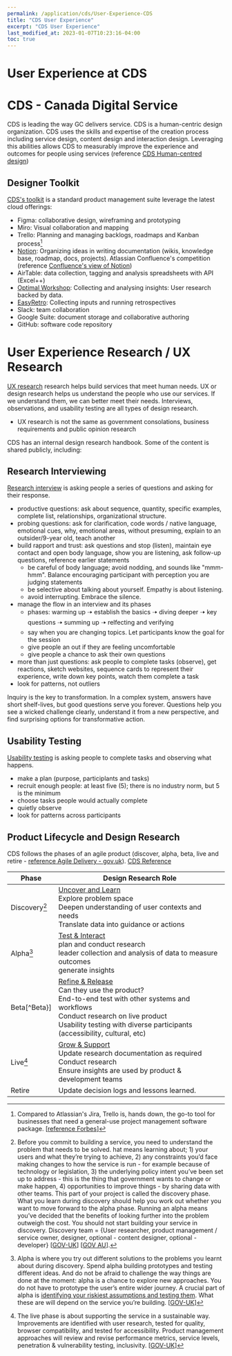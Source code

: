 ```yaml
---
permalink: /application/cds/User-Experience-CDS
title: "CDS User Experience"
excerpt: "CDS User Experience"
last_modified_at: 2023-01-07T10:23:16-04:00
toc: true
---
```


# User Experience at CDS

# CDS - Canada Digital Service

CDS is leading the way GC delivers service.  CDS is a human-centric design organization.  CDS uses the skills and expertise of the creation process including service design, content design and interaction design.  Leveraging this abilities allows CDS to measurably improve the experience and outcomes for people using services (reference [CDS Human-centred design](https://resources.alpha.canada.ca/topic/design))

## Designer Toolkit

[CDS's toolkit](https://resources.alpha.canada.ca/resource/equipping-designers) is a standard product management suite leverage the latest cloud offerings:

- Figma: collaborative design, wireframing and prototyping
- Miro: Visual collaboration and mapping
- Trello: Planning and managing backlogs, roadmaps and Kanban process[^Trello]
- [Notion](https://www.notion.so/): Organizing ideas in writing documentation (wikis, knowledge base, roadmap, docs, projects).  Atlassian Confluence's competition (reference [Confluence's view of Notion](https://www.atlassian.com/software/confluence/comparison/confluence-vs-notion))
- AirTable: data collection, tagging and analysis spreadsheets with API (Excel++)
- [Optimal Workshop](https://www.optimalworkshop.com/): Collecting and analysing insights:  User research backed by data.
- [EasyRetro](https://easyretro.io/): Collecting inputs and running retrospectives 
- Slack: team collaboration
- Google Suite: document storage and collaborative authoring
- GitHub: software code repository 

# User Experience Research / UX Research

[UX research](https://resources.alpha.canada.ca/topic/ux-research) research helps build services that meet human needs. UX or design research helps us understand the people who use our services. If we understand them, we can better meet their needs. Interviews, observations, and usability testing are all types of design research.

- UX research is not the same as government consolations, business requirements and public opinion research

CDS has an internal design research handbook.  Some of the content is shared publicly, including:

## Research Interviewing

[Research interview](https://resources.alpha.canada.ca/resource/research-interviewing) is asking people a series of questions and asking for their response. 

- productive questions: ask about sequence, quantity, specific examples, complete list, relationships, organizational structure.
- probing questions: ask for clarification, code words / native language, emotional cues, why, emotional areas, without presuming, explain to an outsider/9-year old, teach another
- build rapport and trust: ask questions and stop (listen), maintain eye contact and open body language, show you are listening, ask follow-up questions, reference earlier statements
  - be careful of body language; avoid nodding, and sounds like "mmm-hmm".   Balance encouraging participant with perception you are judging statements
  - be selective about talking about yourself.  Empathy is about listening.
  - avoid interrupting.  Embrace the silence.
- manage the flow in an interview and its phases
  - phases: warming up 🠢 establish the basics 🠢 diving deeper 🠢 key questions 🠢 summing up 🠢 relfecting and verifying
  - say when you are changing topics.  Let participants know the goal for the session
  - give people an out if they are feeling uncomfortable
  - give people a chance to ask their own questions
- more than just questions: ask people to complete tasks (observe), get reactions, sketch websites, sequence cards to represent their experience, write down key points, watch them complete a task
- look for patterns, not outliers

Inquiry is the key to transformation. In a complex system, answers have short shelf-lives, but good questions serve you forever. Questions help you see a wicked challenge clearly, understand it from a new perspective, and find surprising options for transformative action.

## Usability Testing

[Usability testing](https://resources.alpha.canada.ca/resource/usability-testing) is asking people to complete tasks and observing what happens.

- make a plan (purpose, participlants and tasks)
- recruit enough people: at least five (5); there is no industry norm, but 5 is the minimum
- choose tasks people would actually complete
- quietly observe
- look for patterns across participants

## Product Lifecycle and Design Research

CDS follows the phases of an agile product (discover, alpha, beta, live and retire - [reference Agile Delivery - gov.uk](https://www.gov.uk/service-manual/agile-delivery)). [CDS Reference](https://resources.alpha.canada.ca/resource/design-researcher-activities)

| Phase                 | Design Research Role                                         |
| --------------------- | ------------------------------------------------------------ |
| Discovery[^Discovery] | <u>Uncover and Learn</u><br />Explore problem space<br />Deepen understanding of user contexts and needs<br />Translate data into guidance or actions |
| Alpha[^Alpha]         | <u>Test & Interact</u><br />plan and conduct research<br />leader collection and analysis of data to measure outcomes<br />generate insights |
| Beta[^Beta}]          | <u>Refine & Release</u><br />Can they use the product?<br />End-to-end test  with other systems and workflows<br />Conduct research on live product<br />Usability testing with diverse participants (accessibility, cultural, etc) |
| Live[^Live]           | <u>Grow & Support</u><br />Update research documentation as required<br />Conduct research<br />Ensure insights are used by product & development teams |
| Retire                | Update decision logs and lessons learned.                    |



[^Discovery]: Before you commit to building a service, you need to understand the problem that needs to be solved. hat means learning about; 1) your users and what they’re trying to achieve, 2) any constraints you’d face making changes to how the service is run - for example because of technology or legislation, 3) the underlying policy intent you’ve been set up to address - this is the thing that government wants to change or make happen, 4) opportunities to improve things - by sharing data with other teams.   This part of your project is called the discovery phase. What you learn during discovery should help you work out whether you want to move forward to the alpha phase. Running an alpha means you’ve decided that the benefits of looking further into the problem outweigh the cost. You should not start building your service in discovery. Discovery team = {User researcher, product management / service owner, designer, optional - content designer, optional - developer} [[GOV-UK](https://www.gov.uk/service-manual/agile-delivery/how-the-discovery-phase-works)] [[GOV AU](https://www.digital.nsw.gov.au/delivery/digital-service-toolkit/resources/plan-a-project/phases-of-agile-delivery)].
[^Alpha]: Alpha is where you try out different solutions to the problems you learnt about during discovery. Spend alpha building prototypes and testing different ideas. And do not be afraid to challenge the way things are done at the moment: alpha is a chance to explore new approaches. You do not have to prototype the user’s entire wider journey.  A crucial part of alpha is [identifying your riskiest assumptions and testing them](https://clutch.co/app-developers/resources/what-is-riskiest-assumption-test). What these are will depend on the service you’re building. [[GOV-UK](https://www.gov.uk/service-manual/agile-delivery/how-the-alpha-phase-works)]
[^Beta]: Beta is where you take the best ideas from Alpha and build it. During beta, focus on making sure that the solution you’ve chosen works as well as possible by carrying out [user research](https://www.gov.uk/service-manual/user-research/user-research-in-beta) and starting to gather data on [how successful the service is](https://www.gov.uk/service-manual/measuring-success) based on the success metrics you identified in alpha. Iterate the service based on what you learn.  In terms of development (software) you need to consider all the common software responsivities; CI/CD, security, testing, performance, ... [[GOV UK](https://www.gov.uk/service-manual/agile-delivery/how-the-beta-phase-works)]
[^Live]: The live phase is about supporting the service in a sustainable way. Improvements are identified with user research, tested for quality, browser compatibility, and tested for accessibility. Product management approaches will review and revise performance metrics, service levels, penetration & vulnerability testing, inclusivity.  [[GOV-UK](https://www.gov.uk/service-manual/agile-delivery/how-the-live-phase-works)]
[^Trello]: Compared to Atlassian's Jira, Trello is, hands down, the go-to tool for businesses that need a general-use project management software package. [[reference Forbes](https://www.forbes.com/advisor/business/software/trello-vs-jira/)]
